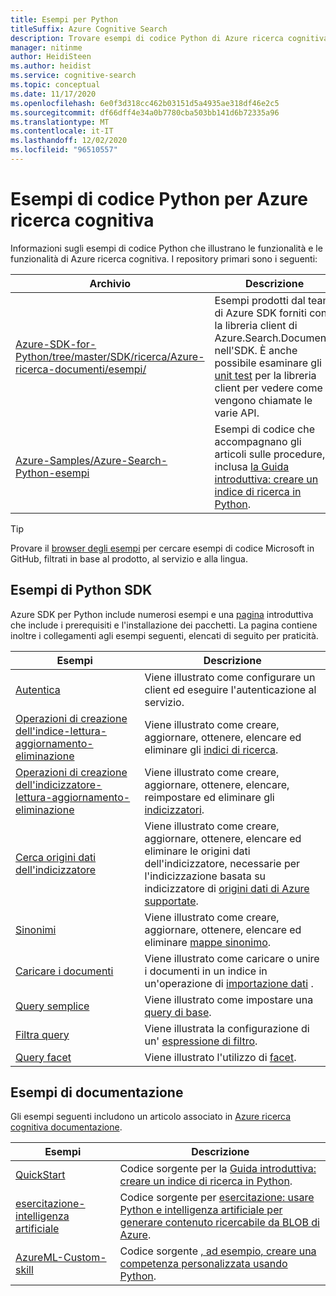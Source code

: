```yaml
---
title: Esempi per Python
titleSuffix: Azure Cognitive Search
description: Trovare esempi di codice Python di Azure ricerca cognitiva demo che usano Azure .NET SDK per Python o REST.
manager: nitinme
author: HeidiSteen
ms.author: heidist
ms.service: cognitive-search
ms.topic: conceptual
ms.date: 11/17/2020
ms.openlocfilehash: 6e0f3d318cc462b03151d5a4935ae318df46e2c5
ms.sourcegitcommit: df66dff4e34a0b7780cba503bb141d6b72335a96
ms.translationtype: MT
ms.contentlocale: it-IT
ms.lasthandoff: 12/02/2020
ms.locfileid: "96510557"
---
```

# <a name="python-code-samples-for-azure-cognitive-search"></a>Esempi di codice Python per Azure ricerca cognitiva

Informazioni sugli esempi di codice Python che illustrano le funzionalità e le funzionalità di Azure ricerca cognitiva. I repository primari sono i seguenti:

| Archivio | Descrizione |
|------------|-------------|
| [Azure-SDK-for-Python/tree/master/SDK/ricerca/Azure-ricerca-documenti/esempi/](https://github.com/Azure/azure-sdk-for-python/tree/master/sdk/search/azure-search-documents/samples) | Esempi prodotti dal team di Azure SDK forniti con la libreria client di Azure.Search.Documents nell'SDK. È anche possibile esaminare gli [unit test](https://github.com/Azure/azure-sdk-for-python/tree/master/sdk/search/azure-search-documents/tests) per la libreria client per vedere come vengono chiamate le varie API. |
| [Azure-Samples/Azure-Search-Python-esempi](https://github.com/Azure-Samples/azure-search-python-samples) | Esempi di codice che accompagnano gli articoli sulle procedure, inclusa [la Guida introduttiva: creare un indice di ricerca in Python](search-get-started-python.md).|

> [!Tip]
> Provare il [browser degli esempi](/samples/browse/?languages=python&products=azure-cognitive-search) per cercare esempi di codice Microsoft in GitHub, filtrati in base al prodotto, al servizio e alla lingua.

## <a name="python-sdk-samples"></a>Esempi di Python SDK

Azure SDK per Python include numerosi esempi e una [pagina](https://github.com/Azure/azure-sdk-for-python/tree/master/sdk/search/azure-search-documents/samples) introduttiva che include i prerequisiti e l'installazione dei pacchetti. La pagina contiene inoltre i collegamenti agli esempi seguenti, elencati di seguito per praticità.

| Esempi | Descrizione |
|---------|-------------|
| [Autentica](https://github.com/Azure/azure-sdk-for-python/blob/master/sdk/search/azure-search-documents/samples/sample_authentication.py) | Viene illustrato come configurare un client ed eseguire l'autenticazione al servizio. | 
| [Operazioni di creazione dell'indice-lettura-aggiornamento-eliminazione](https://github.com/Azure/azure-sdk-for-python/blob/master/sdk/search/azure-search-documents/samples/sample_index_crud_operations.py) | Viene illustrato come creare, aggiornare, ottenere, elencare ed eliminare gli [indici di ricerca](search-what-is-an-index.md). |
| [Operazioni di creazione dell'indicizzatore-lettura-aggiornamento-eliminazione](https://github.com/Azure/azure-sdk-for-python/blob/master/sdk/search/azure-search-documents/samples/sample_indexers_operations.py) | Viene illustrato come creare, aggiornare, ottenere, elencare, reimpostare ed eliminare gli [indicizzatori](search-indexer-overview.md). |
| [Cerca origini dati dell'indicizzatore](https://github.com/Azure/azure-sdk-for-python/blob/master/sdk/search/azure-search-documents/samples/sample_indexer_datasource_skillset.py) | Viene illustrato come creare, aggiornare, ottenere, elencare ed eliminare le origini dati dell'indicizzatore, necessarie per l'indicizzazione basata su indicizzatore di [origini dati di Azure supportate](search-indexer-overview.md#supported-data-sources). |
| [Sinonimi](https://github.com/Azure/azure-sdk-for-python/blob/master/sdk/search/azure-search-documents/samples/sample_synonym_map_operations.py) | Viene illustrato come creare, aggiornare, ottenere, elencare ed eliminare [mappe sinonimo](search-synonyms.md).  |
| [Caricare i documenti](https://github.com/Azure/azure-sdk-for-python/blob/master/sdk/search/azure-search-documents/samples/sample_crud_operations.py) | Viene illustrato come caricare o unire i documenti in un indice in un'operazione di [importazione dati](search-what-is-data-import.md) . |
| [Query semplice](https://github.com/Azure/azure-sdk-for-python/blob/master/sdk/search/azure-search-documents/samples/sample_simple_query.py) | Viene illustrato come impostare una [query di base](search-query-overview.md). |
| [Filtra query](https://github.com/Azure/azure-sdk-for-python/blob/master/sdk/search/azure-search-documents/samples/sample_filter_query.py) | Viene illustrata la configurazione di un' [espressione di filtro](search-filters.md). |
| [Query facet](https://github.com/Azure/azure-sdk-for-python/blob/master/sdk/search/azure-search-documents/samples/sample_facet_query.py) | Viene illustrato l'utilizzo di [facet](search-filters-facets.md). |

## <a name="documentation-samples"></a>Esempi di documentazione

Gli esempi seguenti includono un articolo associato in [Azure ricerca cognitiva documentazione](./index.yml).

| Esempi | Descrizione | 
|---------|-------------|
| [QuickStart](https://github.com/Azure-Samples/azure-search-python-samples/tree/master/Quickstart) | Codice sorgente per la [Guida introduttiva: creare un indice di ricerca in Python](search-get-started-python.md).  |
| [esercitazione-intelligenza artificiale](https://github.com/Azure-Samples/azure-search-python-samples/tree/master/Tutorial-AI-Enrichment)  | Codice sorgente per [esercitazione: usare Python e intelligenza artificiale per generare contenuto ricercabile da BLOB di Azure](cognitive-search-tutorial-blob-python.md).  |
| [AzureML-Custom-skill](https://github.com/Azure-Samples/azure-search-python-samples/tree/master/AzureML-Custom-Skill)  | Codice sorgente [, ad esempio, creare una competenza personalizzata usando Python](cognitive-search-custom-skill-python.md).  |